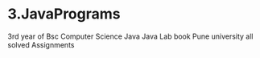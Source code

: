 # 3.JavaPrograms
3rd year of Bsc Computer Science Java
Java Lab book Pune university all solved Assignments
